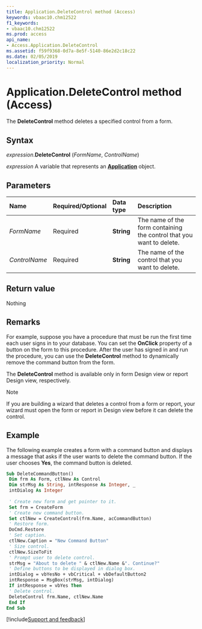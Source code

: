 ```yaml
---
title: Application.DeleteControl method (Access)
keywords: vbaac10.chm12522
f1_keywords:
- vbaac10.chm12522
ms.prod: access
api_name:
- Access.Application.DeleteControl
ms.assetid: f59f9368-0d7a-8e5f-5140-86e2d2c18c22
ms.date: 02/05/2019
localization_priority: Normal
---
```



# Application.DeleteControl method (Access)

The **DeleteControl** method deletes a specified control from a form.


## Syntax

_expression_.**DeleteControl** (_FormName_, _ControlName_)

_expression_ A variable that represents an **[Application](Access.Application.md)** object.


## Parameters

|Name|Required/Optional|Data type|Description|
|:-----|:-----|:-----|:-----|
| _FormName_|Required|**String**|The name of the form containing the control that you want to delete.|
| _ControlName_|Required|**String**|The name of the control that you want to delete.|

## Return value

Nothing


## Remarks

For example, suppose you have a procedure that must be run the first time each user signs in to your database. You can set the **OnClick** property of a button on the form to this procedure. After the user has signed in and run the procedure, you can use the **DeleteControl** method to dynamically remove the command button from the form.

The **DeleteControl** method is available only in form Design view or report Design view, respectively.

> [!NOTE] 
> If you are building a wizard that deletes a control from a form or report, your wizard must open the form or report in Design view before it can delete the control.


## Example

The following example creates a form with a command button and displays a message that asks if the user wants to delete the command button. If the user chooses **Yes**, the command button is deleted.

```vb
Sub DeleteCommandButton() 
 Dim frm As Form, ctlNew As Control 
 Dim strMsg As String, intResponse As Integer, _ 
 intDialog As Integer 
 
 ' Create new form and get pointer to it. 
 Set frm = CreateForm 
 ' Create new command button. 
 Set ctlNew = CreateControl(frm.Name, acCommandButton) 
 ' Restore form. 
 DoCmd.Restore 
 ' Set caption. 
 ctlNew.Caption = "New Command Button" 
 ' Size control. 
 ctlNew.SizeToFit 
 ' Prompt user to delete control. 
 strMsg = "About to delete " & ctlNew.Name &". Continue?" 
 ' Define buttons to be displayed in dialog box. 
 intDialog = vbYesNo + vbCritical + vbDefaultButton2 
 intResponse = MsgBox(strMsg, intDialog) 
 If intResponse = vbYes Then 
 ' Delete control. 
 DeleteControl frm.Name, ctlNew.Name 
 End If 
End Sub
```




[!include[Support and feedback](~/includes/feedback-boilerplate.md)]